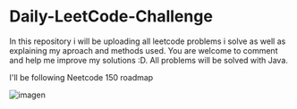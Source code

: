 # Daily-LeetCode-Challenge
In this repository i will be uploading all leetcode problems i solve as well as explaining my aproach and methods used. You are welcome to comment and help me improve my solutions :D.
All problems will be solved with Java.

I'll be following Neetcode 150 roadmap

![imagen](https://github.com/JunZH0/Daily-LeetCode-Challenge/assets/54965484/3a1af608-c774-44e6-9387-d0674f0ae812)


